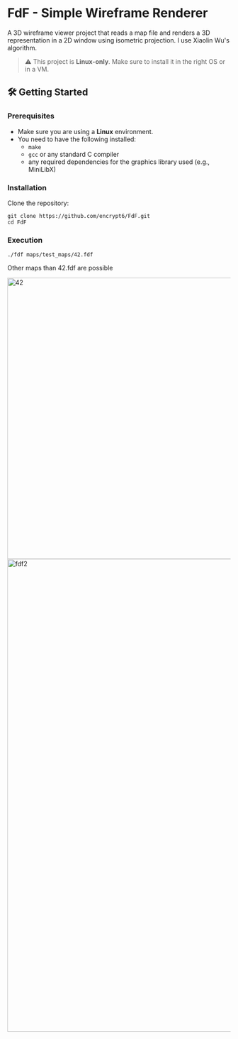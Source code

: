 # FdF - Simple Wireframe Renderer

A 3D wireframe viewer project that reads a map file and renders a 3D representation in a 2D window using isometric projection. I use Xiaolin Wu's algorithm.

> ⚠️ This project is **Linux-only**. Make sure to install it in the right OS or in a VM.

## 🛠️ Getting Started

### Prerequisites

- Make sure you are using a **Linux** environment.
- You need to have the following installed:
  - `make`
  - `gcc` or any standard C compiler
  - any required dependencies for the graphics library used (e.g., MiniLibX)

### Installation

Clone the repository:

```
git clone https://github.com/encrypt6/FdF.git
cd FdF
```

### Execution
```
./fdf maps/test_maps/42.fdf
```

Other maps than 42.fdf are possible

<img width="634" alt="42" src="https://github.com/user-attachments/assets/49f7b82b-339a-492a-9bcf-94538f8e0da6" />


<img width="1066" alt="fdf2" src="https://github.com/user-attachments/assets/f2bbd53f-1cda-445a-9e21-4c4ca04415f4" />





